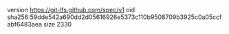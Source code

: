 version https://git-lfs.github.com/spec/v1
oid sha256:59dde542a690dd2d05616926e5373c110b9508709b3925c0a05ccfabf6483aea
size 2330

